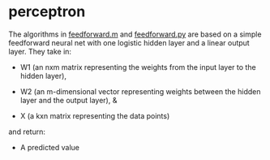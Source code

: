 # perceptron

The algorithms in [feedforward.m](https://github.com/mUtterberg/perceptron/blob/master/feedforward.m) and [feedforward.py](https://github.com/mUtterberg/perceptron/blob/master/feedforward.py) are based on a simple feedforward neural net with one logistic hidden layer and a linear output layer. They take in:

* W1 (an nxm matrix representing the weights from the input layer to the hidden layer),

* W2 (an m-dimensional vector representing weights between the hidden layer and the output layer), &

* X (a kxn matrix representing the data points)

and return:

* A predicted value
